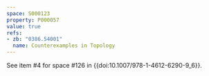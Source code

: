 ```yaml
---
space: S000123
property: P000057
value: true
refs:
- zb: "0386.54001"
  name: Counterexamples in Topology
---
```


See item #4 for space #126 in {{doi:10.1007/978-1-4612-6290-9_6}}.
